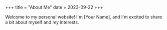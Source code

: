 +++
title = "About Me"
date = 2023-09-22
+++

Welcome to my personal website! I'm [Your Name], and I'm excited to share a bit about myself and my interests.
